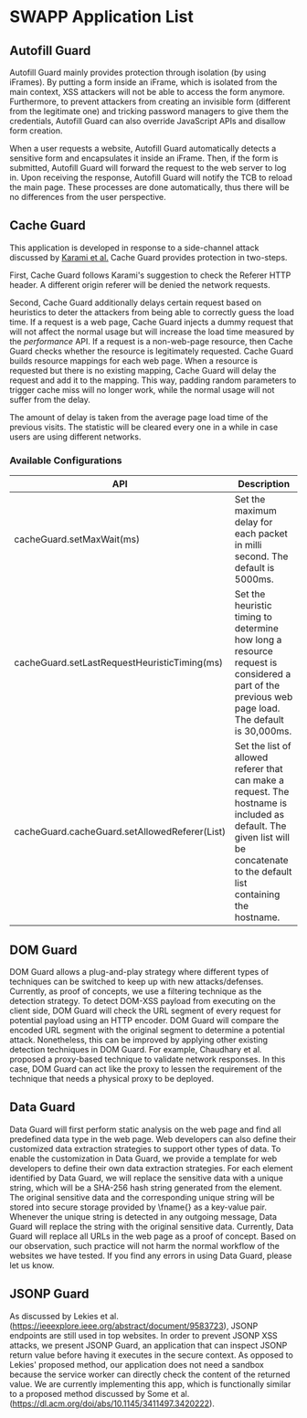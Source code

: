 # SWAPP Application List

## Autofill Guard
Autofill Guard mainly provides protection through isolation (by using iFrames). By putting a form inside an iFrame, which is isolated from the main context, XSS attackers will not be able to access the form anymore. Furthermore, to prevent attackers from creating an invisible form (different from the legitimate one) and tricking password managers to give them the credentials, Autofill Guard can also override JavaScript APIs and disallow form creation.

When a user requests a website, Autofill Guard automatically detects a sensitive form and encapsulates it inside an iFrame. Then, if the form is submitted, Autofill Guard will forward the request to the web server to log in. Upon receiving the response, Autofill Guard will notify the TCB to reload the main page. These processes are done automatically, thus there will be no differences from the user perspective.

## Cache Guard
This application is developed in response to a side-channel attack discussed by [Karami et al.](https://www.ndss-symposium.org/ndss-paper/awakening-the-webs-sleeper-agents-misusing-service-workers-for-privacy-leakage/) Cache Guard provides protection in two-steps. 

First, Cache Guard follows Karami's suggestion to check the Referer HTTP header. A different origin referer will be denied the network requests. 

Second, Cache Guard additionally delays certain request based on heuristics to deter the attackers from being able to correctly guess the load time. If a request is a web page, Cache Guard injects a dummy request that will not affect the normal usage but will increase the load time measured by the *performance* API. If a request is a non-web-page resource, then Cache Guard checks whether the resource is legitimately requested. Cache Guard builds resource mappings for each web page. When a resource is requested but there is no existing mapping, Cache Guard will delay the request and add it to the mapping. This way, padding random parameters to trigger cache miss will no longer work, while the normal usage will not suffer from the delay.

The amount of delay is taken from the average page load time of the previous visits. The statistic will be cleared every one in a while in case users are using different networks. 

### Available Configurations

| API               | Description |
| -----------       | ---------   | 
|cacheGuard.setMaxWait(ms) | Set the maximum delay for each packet in milli second. The default is 5000ms. |
|cacheGuard.setLastRequestHeuristicTiming(ms) | Set the heuristic timing to determine how long a resource request is considered a part of the previous web page load. The default is 30,000ms. |
| cacheGuard.cacheGuard.setAllowedReferer(List) | Set the list of allowed referer that can make a request. The hostname is included as default. The given list will be concatenate to the default list containing the hostname. |

## DOM Guard
DOM Guard allows a plug-and-play strategy where different types of techniques can be switched to keep up with new attacks/defenses. Currently, as proof of concepts, we use a filtering technique as the detection strategy. To detect DOM-XSS payload from executing on the client side, DOM Guard will check the URL segment of every request for potential payload using an HTTP encoder. DOM Guard will compare the encoded URL segment with the original segment to determine a potential attack. Nonetheless, this can be improved by applying other existing detection techniques in DOM Guard. For example, Chaudhary et al. proposed a proxy-based technique to validate network responses. In this case, DOM Guard can act like the proxy to lessen the requirement of the technique that needs a physical proxy to be deployed. 

## Data Guard
Data Guard will first perform static analysis on the web page and find all predefined data type in the web page. Web developers can also define their customized data extraction strategies to support other types of data. To enable the customization in Data Guard, we provide a template for web developers to define their own data extraction strategies. For each element identified by Data Guard, we will replace the sensitive data with a unique string, which will be a SHA-256 hash string generated from the element. The original sensitive data and the corresponding unique string will be stored into secure storage provided by \fname{} as a key-value pair. Whenever the unique string is detected in any outgoing message, Data Guard will replace the string with the original sensitive data. Currently, Data Guard will replace all URLs in the web page as a proof of concept. Based on our observation, such practice will not harm the normal workflow of the websites we have tested. If you find any errors in using Data Guard, please let us know.

## JSONP Guard
As discussed by Lekies et al. (https://ieeexplore.ieee.org/abstract/document/9583723), JSONP endpoints are still used in top websites. In order to prevent JSONP XSS attacks, we present JSONP Guard, an application that can inspect JSONP return value before having it executes in the secure context. As opposed to Lekies' proposed method, our application does not need a sandbox because the service worker can directly check the content of the returned value. We are currently implementing this app, which is functionally similar to a proposed method discussed by Some et al. (https://dl.acm.org/doi/abs/10.1145/3411497.3420222).
